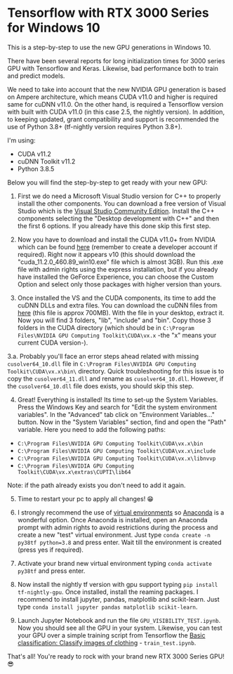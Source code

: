 # Tensorflow with RTX 3000 Series for Windows 10

This is a step-by-step to use the new GPU generations in Windows 10.

There have been several reports for long initialization times for 3000 series GPU with Tensorflow and Keras. Likewise, bad performance both to train and predict models.

We need to take into account that the new NVIDIA GPU generation is based on Ampere architecture, which means CUDA v11.0 and higher is required same for cuDNN v11.0.
On the other hand, is required a Tensorflow version with built with CUDA v11.0 (in this case 2.5, the nightly version). In addition, to keeping updated, grant compatibility and support is recommended the use of Python 3.8+ (tf-nightly version requires Python 3.8+).

I'm using:
- CUDA v11.2
- cuDNN Toolkit v11.2
- Python 3.8.5

Below you will find the step-by-step to get ready with your new GPU:

1. First we do need a Microsoft Visual Studio version for C++ to properly install the other components. You can download a free version of Visual Studio which is the [Visual Studio Community Edition](https://visualstudio.microsoft.com/es/vs/community/). Install the C++ components selecting the "Desktop development with C++" and then the first 6 options. If you already have this done skip this first step.

2. Now you have to download and install the CUDA v11.0+ from NVIDIA which can be found [here](https://developer.nvidia.com/cuda-downloads) (remember to create a developer account if required). Right now it appears v10 (this should download the "cuda_11.2.0_460.89_win10.exe" file which is almost 3GB). Run this .exe file with admin rights using the express installation, but if you already have installed the GeForce Experience, you can choose the Custom Option and select only those packages with higher version than yours.

3. Once installed the VS and the CUDA components, its time to add the cuDNN DLLs and extra files. You can download the cuDNN files from [here](https://developer.nvidia.com/rdp/cudnn-download) (this file is approx 700MB). With the file in your desktop, extract it. Now you will find 3 folders, "lib", "include" and "bin". Copy those 3 folders in the CUDA directory (which should be in ``C:\Program Files\NVIDIA GPU Computing Toolkit\CUDA\vx.x`` -the "x" means your current CUDA version-).

3.a. Probably you'll face an error steps ahead related with missing ``cusolver64_10.dll`` file in ``C:\Program Files\NVIDIA GPU Computing Toolkit\CUDA\vx.x\bin\`` directory. Quick troubleshooting for this issue is to copy the ``cusolver64_11.dll`` and rename as ``cusolver64_10.dll``. However, if the ``cusolver64_10.dll`` file does exists, you should skip this step.

4. Great! Everything is installed! Its time to set-up the System Variables. Press the Windows Key and search for "Edit the system environment variables". In the "Advanced" tab click on "Environment Variables..." button. Now in the "System Variables" section, find and open the "Path" variable. Here you need to add the following paths:

- ``C:\Program Files\NVIDIA GPU Computing Toolkit\CUDA\vx.x\bin``
- ``C:\Program Files\NVIDIA GPU Computing Toolkit\CUDA\vx.x\include``
- ``C:\Program Files\NVIDIA GPU Computing Toolkit\CUDA\vx.x\libnvvp``
- ``C:\Program Files\NVIDIA GPU Computing Toolkit\CUDA\vx.x\extras\CUPTI\lib64``

Note: if the path already exists you don't need to add it again.

5. Time to restart your pc to apply all changes! 😁

6. I strongly recommend the use of [virtual environments](https://docs.conda.io/projects/conda/en/latest/user-guide/tasks/manage-environments.html) so [Anaconda](https://www.anaconda.com/) is a wonderful option. Once Anaconda is installed, open an Anaconda prompt with admin rights to avoid restrictions during the process and create a new "test" virtual environment. Just type ``conda create -n py38tf python=3.8`` and press enter. Wait till the environment is created (press yes if required).

7. Activate your brand new virtual environment typing ``conda activate py38tf`` and press enter.

8. Now install the nightly tf version with gpu support typing ``pip install tf-nightly-gpu``. Once installed, install the reaming packages. I recommend to install jupyter, pandas, matplotlib and scikit-learn. Just type ``conda install jupyter pandas matplotlib scikit-learn``.

9. Launch Jupyter Notebook and run the file ``GPU_VISIBILITY_TEST.ipynb``. Now you should see all the GPU in your system. Likewise, you can test your GPU over a simple training script from Tensorflow the [Basic classification: Classify images of clothing](https://www.tensorflow.org/tutorials/keras/classification?hl=en-419) - ``train_test.ipynb``.

That's all!
You're ready to rock with your brand new RTX 3000 Series GPU! 😎
